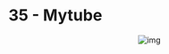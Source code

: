 # **35 - Mytube**

<div align="center">
<img src="https://gpx.ge/challenge/js/img/35_mytube.gif" alt="img">
</div>